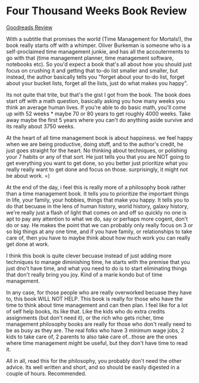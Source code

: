# Four Thousand Weeks Book Review
[Goodreads Review](https://www.goodreads.com/review/show/5845969676)

With a subtitle that promises the world (Time Management for Mortals!), the book really starts off with a whimper.  Oliver Burkeman is someone who is a self-proclaimed time management junkie, and has all the accouterments to go with that (time management planner, time management software, notebooks etc).  So you'd expect a book that's all about how you should just focus on crushing it and getting that to-do list smaller and smaller, but instead, the author basically tells you "forget about your to-do list, forget about your bucket lists, forget all the lists, just do what makes you happy". 

Its not quite that trite, but that's the gist I got from the book.  The book does start off with a math question, basically asking you how many weeks you think an average human lives.  If you're able to do basic math, you'll come up with 52 weeks * maybe 70 or 80 years to get roughly 4000 weeks.  Take away maybe the first 5 years where you can't do anything aside survive and its really about 3750 weeks.  

At the heart of all time management book is about happiness.  we feel happy when we are being productive, doing stuff, and to the author's credit, he just goes straight for the heart.  No thinking about techniques, or polishing your 7 habits or any of that sort.  He just tells you that you are NOT going to get everything you want to get done, so you better just prioritize what you really really want to get done and focus on those.  surprisingly, it might not be about work. =)

At the end of the day, i feel this is really more of a philosophy book rather than a time management book.  It tells you to prioritize the important things in life, your family, your hobbies, things that make you happy. It tells you to do that becuase in the lens of human history, world history, galaxy history, we're really just a flash of light that comes on and off so quickly no one is apt to pay any attention to what we do, say or perhaps more cogent, don't do or say.  He makes the point that we can probably only really focus on 3 or so big things at any one time, and if you have family, or relationships to take care of, then you have to maybe think about how much work you can really get done at work.

I think this book is quite clever becuase instead of just adding more techniques to manage diminishing time, he starts with the premise that you just dno't have time, and what you need to do is to start eliminating things that don't really bring you joy.  Kind of a marie kondo but of time management.

In any case, for those people who are really overworked becuase they have to, this book WILL NOT HELP.  This book is really for those who have the time to think about time management and can then plan.  I feel like for a lot of self help books, its like that.  Like the kids who do extra credits  assignments (but don't need it), or the rich who gets richer, time management philosophy books are really for those who don't really need to be as busy as they are.  The real folks who have 3 minimum wage jobs, 2 kids to take care of, 2 parents to also take care of...those are the ones where time management might be useful, but they don't have time to read it.

All in all, read this for the philosophy, you probably don't need the other advice.  Its well written and short, and so should be easily digested in a couple of hours.  Recommended. 



